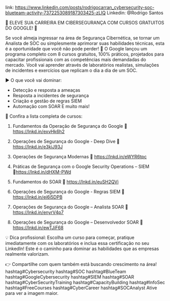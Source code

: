
link: https://www.linkedin.com/posts/rodrigocarran_cybersecurity-soc-blueteam-activity-7372253089187303425-zLIQ
Linkedin: @Rodrigo Santos

🚨 ELEVE SUA CARREIRA EM CIBERSEGURANÇA COM CURSOS GRATUITOS DO GOOGLE! 🚨

Se você almeja ingressar na área de Segurança Cibernética, se tornar um Analista de SOC ou simplesmente aprimorar suas habilidades técnicas, esta é a oportunidade que você não pode perder! 🎯
O Google lançou um programa completo com 8 cursos gratuitos, 100% práticos, projetados para capacitar profissionais com as competências mais demandadas do mercado. Você vai aprender através de laboratórios realistas, simulações de incidentes e exercícios que replicam o dia a dia de um SOC.

► O que você vai dominar:
* Detecção e resposta a ameaças
* Resposta a incidentes de segurança
* Criação e gestão de regras SIEM
* Automação com SOAR
E muito mais!

📘 Confira a lista completa de cursos:
1. Fundamentos da Operação de Segurança do Google
🔗 https://lnkd.in/exvHk6h2

2. Operações de Segurança do Google - Deep Dive
🔗 https://lnkd.in/e3kiJ93J

3. Operações de Segurança Modernas
🔗 https://lnkd.in/eWYR6tpc

4. Práticas de Segurança com o Google Security Operations – SIEM
🔗https://lnkd.in/dHXM-PWd

5. Fundamentos do SOAR
🔗 https://lnkd.in/euSH2QVi

6. Operações de Segurança do Google - Regras SIEM
🔗 https://lnkd.in/ei6i5DPB

7. Operações de Segurança do Google – Analista SOAR
🔗 https://lnkd.in/enyrV4p7

8. Operações de Segurança do Google – Desenvolvedor SOAR
🔗 https://lnkd.in/ewTJiF68

💡 Dica profissional: Escolha um curso para começar, pratique imediatamente com os laboratórios e inclua essa certificação no seu LinkedIn! Este é o caminho para dominar as habilidades que as empresas realmente valorizam.

👉 Compartilhe com quem também está buscando crescimento na área!
hashtag#Cybersecurity hashtag#SOC hashtag#BlueTeam hashtag#GoogleCybersecurity hashtag#SIEM hashtag#SOAR hashtag#CyberSecurityTraining hashtag#CapacityBuilding hashtag#InfoSec hashtag#FreeCourses hashtag#CyberCareer hashtag#SOCAnalyst
Ative para ver a imagem maior.

